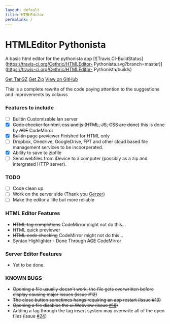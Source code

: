 ```yaml
---
layout: default
title: HTMLEditor
permalink: /
---
```


# HTMLEditor Pythonista
A basic html editor for the pythonista app
[![Travis.CI-BuildStatus](https://travis-ci.org/Cethric/HTMLEditor-
Pythonista.svg?branch=master)](https://travis-ci.org/Cethric/HTMLEditor-
Pythonista/builds)

[Get Tar.GZ](https://github.com/Cethric/HTMLEditor-Pythonista/tarball/master)
[Get Zip](https://github.com/Cethric/HTMLEditor-Pythonista/zipball/master)
[View on GitHub](https://github.com/Cethric/HTMLEditor-Pythonista)

This is a complete rewrite of the code paying attention to the suggestions and improvements by cclauss

### Features to include
+ [ ] Builtin Customizable lan server
+ [x] ~~Code checker for html, css and js (HTML, JS, CSS are done)~~ this is done by ~~ACE~~ CodeMirror
+ [x] ~~Builtin page previewer~~ Finished for HTML only
+ [ ] Dropbox, Onedrive, GoogleDrive, FPT and other cloud based file management services to be incoorperated.
+ [x] Ability to save to zipfile
+ [ ] Send webfiles from iDevice to a computer (possibly as a zip and intergrated HTTP server).

### TODO
+ [ ] Code clean up
+ [ ] Work on the server side (Thank you [Gerzer](https://github.com/Gerzer))
+ [ ] Make the editor a litle but more reliable

### HTML Editor Features
+ ~~HTML tag completions~~ CodeMirror might not do this...
+ HTML quick previewer
+ ~~HTML code checking~~ CodeMirror might not do this...
+ Syntax Highlighter - Done Through ~~ACE~~ CodeMirror


### Server Editor Features
+ Yet to be done.


### KNOWN BUGS
+ ~~Opening a file usually doesn't work, the file gets overwritten before display causing major issues (issue #12)~~
+ ~~The close button sometimes hangs requiring an app restart (issue #13)~~
+ ~~Opening a file disables the ui.Webview (issue [#18](https://github.com/Cethric/HTMLEditor-Pythonista/issues/18))~~
+ Adding a tag through the tag insert system may overwrite all of the open files (issue [#24](https://github.com/Cethric/HTMLEditor-Pythonista/issues/24))